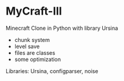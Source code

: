 # MyCraft-III
Minecraft Clone in Python with library Ursina


- chunk system
- level save
- files are classes
- some optimization


Libraries: Ursina, configparser, noise
